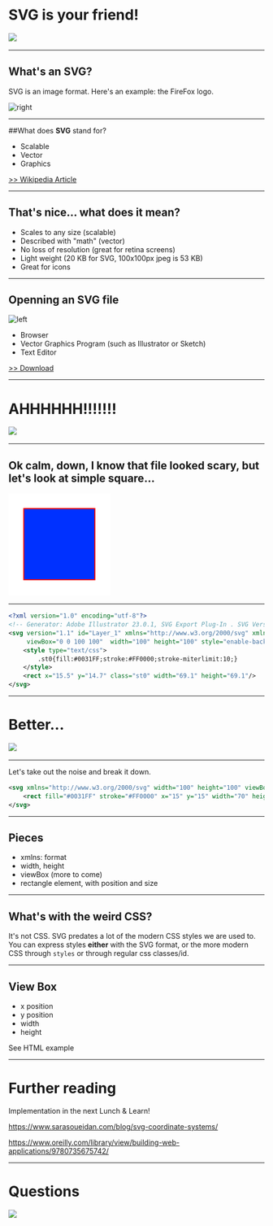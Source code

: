 # __SVG__ is your friend!



![](https://media.giphy.com/media/CHmwA02GQ6aTS/giphy.gif)

---

## What's an __SVG__?

SVG is an image format. Here's an example: the FireFox logo.


![right](https://upload.wikimedia.org/wikipedia/commons/6/67/Firefox_Logo%2C_2017.svg)

---
##What does __SVG__ stand for?

- Scalable
- Vector
- Graphics

[>> Wikipedia Article](https://en.wikipedia.org/wiki/Scalable_Vector_Graphics)

---
## That's nice... what does it mean?

- Scales to any size (scalable)
- Described with "math" (vector)
- No loss of resolution (great for retina screens)
- Light weight (20 KB for SVG, 100x100px jpeg is 53 KB)
- Great for icons

---

## Openning an SVG file

![left](https://upload.wikimedia.org/wikipedia/commons/6/67/Firefox_Logo%2C_2017.svg)

- Browser
- Vector Graphics Program (such as Illustrator or Sketch)
- Text Editor

[>> Download](https://upload.wikimedia.org/wikipedia/commons/6/67/Firefox_Logo%2C_2017.svg)

---

# AHHHHHH!!!!!!!

![](https://media.giphy.com/media/5qoRdabXeT4GY/giphy.gif)

---

## Ok calm, down, I know that file looked scary, but let's look at simple square...

![left](./media/box.svg)

---

```XML
<?xml version="1.0" encoding="utf-8"?>
<!-- Generator: Adobe Illustrator 23.0.1, SVG Export Plug-In . SVG Version: 6.00 Build 0)  -->
<svg version="1.1" id="Layer_1" xmlns="http://www.w3.org/2000/svg" xmlns:xlink="http://www.w3.org/1999/xlink" x="0px" y="0px"
	 viewBox="0 0 100 100"  width="100" height="100" style="enable-background:new 0 0 100 100;" xml:space="preserve">
	<style type="text/css">
		.st0{fill:#0031FF;stroke:#FF0000;stroke-miterlimit:10;}
	</style>
	<rect x="15.5" y="14.7" class="st0" width="69.1" height="69.1"/>
</svg>

```
---

# Better...

![](https://media.giphy.com/media/8OJdqYqN1Nii3UTD6l/giphy.gif)

---


Let's take out the noise and break it down.

```XML
<svg xmlns="http://www.w3.org/2000/svg" width="100" height="100" viewBox="0 0 100 100">
	<rect fill="#0031FF" stroke="#FF0000" x="15" y="15" width="70" height="70"/>
</svg>
```

---

## Pieces

- xmlns: format
- width, height
- viewBox (more to come)
- rectangle element, with position and size

---

## What's with the weird CSS?

It's not CSS. SVG predates a lot of the modern CSS styles we are used to. You can express styles __either__ with the SVG format, or the more modern CSS through `styles` or through regular css classes/id.

---

## View Box

- x position
- y position
- width
- height

See HTML example

---
# Further reading

Implementation in the next Lunch & Learn!

https://www.sarasoueidan.com/blog/svg-coordinate-systems/

https://www.oreilly.com/library/view/building-web-applications/9780735675742/

---
# Questions


![](https://media.giphy.com/media/xUOxfjsW9fWPqEWouI/giphy.gif)
